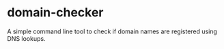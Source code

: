 # domain-checker

A simple command line tool to check if domain names are registered using DNS lookups.


